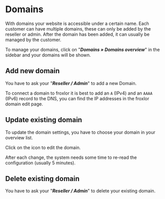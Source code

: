 # Domains

With domains your website is accessible under a certain name. Each customer can have multiple domains, these can only be added by the reseller or admin. After the domain has been added, it can usually be managed by the customer. 

To manage your domains, click on "_**Domains » Domains overview**_" in the sidebar and your domains will be shown.

## Add new domain

You have to ask your "_**Reseller / Admin**_" to add a new Domain.

To connect a domain to froxlor it is best to add an `A` (IPv4) and an `AAAA` (IPv6) record to the DNS, you can find the IP addresses in the froxlor domain edit page.

## Update existing domain

To update the domain settings, you have to choose your domain in your overview list.

<UiBrowser src="/img/Screenshot%202022-05-23%20at%2011-10-44%20Froxlor.png" alt="Domain overview"/>

Click on the <i class="fa fa-edit"></i> icon to edit the domain.

<UiBrowser src="/img/Screenshot%202022-05-23%20at%2011-12-29%20Froxlor.png" alt="Edit domain"/>

After each change, the system needs some time to re-read the configuration (usually 5 minutes).

## Delete existing domain

You have to ask your "_**Reseller / Admin**_" to delete your existing domain.